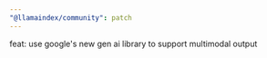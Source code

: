 ```yaml
---
"@llamaindex/community": patch
---
```


feat: use google's new gen ai library to support multimodal output

